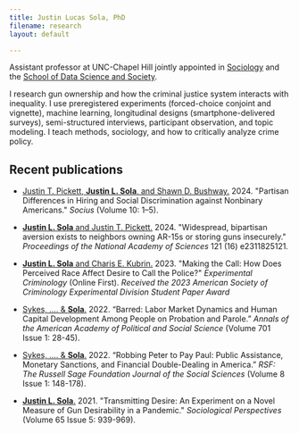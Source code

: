 ```yaml
---
title: Justin Lucas Sola, PhD
filename: research
layout: default

---
```


<head>
  <link rel="shortcut icon" href="favicon.ico?v=BGAqyRPREE">
  <link rel="apple-touch-icon" sizes="180x180" href="icons/apple-touch-icon.png?v=BGAqyRPREE">
  <link rel="icon" type="image/png" sizes="32x32" href="icons/favicon-32x32.png?v=BGAqyRPREE">
  <link rel="icon" type="image/png" sizes="16x16" href="icons/favicon-16x16.png?v=BGAqyRPREE">
  <link rel="manifest" href="icons/site.webmanifest?v=BGAqyRPREE">
  <link rel="mask-icon" href="icons/safari-pinned-tab.svg?v=BGAqyRPREE" color="#5bbad5">
  <meta name="msapplication-TileColor" content="#da532c">
  <meta name="theme-color" content="#ffffff">
</head>

Assistant professor at UNC-Chapel Hill jointly appointed in [Sociology](https://sociology.unc.edu/people-page/justin-sola/) and the [School of Data Science and Society](https://datascience.unc.edu/person/justin-sola/).

I research gun ownership and how the criminal justice system interacts with inequality. I use preregistered experiments (forced-choice conjoint and vignette), machine learning, longitudinal designs (smartphone-delivered surveys), semi-structured interviews, participant observation, and topic modeling. I teach methods, sociology, and how to critically analyze crime policy.

## Recent publications
- <a href="https://doi.org/10.1177/23780231241280014">Justin T. Pickett, **Justin L. Sola**, and Shawn D. Bushway.</a> 2024. "Partisan Differences in Hiring and Social Discrimination against Nonbinary Americans." *Socius* (Volume 10: 1–5).

- <a href="https://doi.org/10.1073/pnas.2311825121">**Justin L. Sola** and Justin T. Pickett.</a> 2024. "Widespread, bipartisan aversion exists to neighbors owning AR-15s or storing guns insecurely." *Proceedings of the National Academy of Sciences* 121 (16) e2311825121.

- <a href="https://doi.org/10.1007/s11292-023-09571-z">**Justin L. Sola** and Charis E. Kubrin.</a> 2023. "Making the Call: How Does Perceived Race Affect Desire to Call the Police?" *Experimental Criminology* (Online First). _Received the 2023 American Society of Criminology Experimental Division Student Paper Award_

- <a href="https://doi.org/10.1177/00027162221099291">Sykes, …. & **Sola**.</a> 2022. “Barred: Labor Market Dynamics and Human Capital Development Among People on Probation and Parole.” *Annals of the American Academy of Political and Social Science* (Volume 701 Issue 1: 28-45).

- <a href="https://doi.org/10.7758/RSF.2022.8.1.07">Sykes, …. & **Sola**.</a> 2022. “Robbing Peter to Pay Paul: Public Assistance, Monetary Sanctions, and Financial Double-Dealing in America.” *RSF: The Russell Sage Foundation Journal of the Social Sciences* (Volume 8 Issue 1: 148-178).

- <a href="https://doi.org/10.1177/07311214211007179">**Justin L. Sola**.</a> 2021. "Transmitting Desire: An Experiment on a Novel Measure of Gun Desirability in a Pandemic." *Sociological Perspectives* (Volume 65 Issue 5: 939-969).
